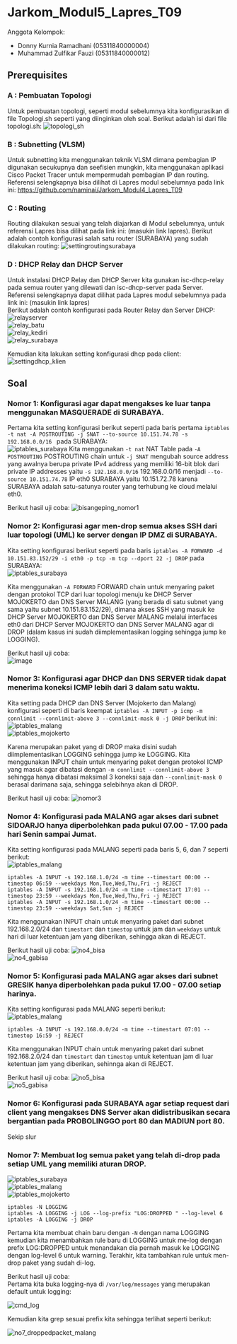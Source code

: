 # Jarkom_Modul5_Lapres_T09
Anggota Kelompok:
- Donny Kurnia Ramadhani (05311840000004)  
- Muhammad Zulfikar Fauzi (05311840000012)  

## Prerequisites
### A : Pembuatan Topologi
Untuk pembuatan topologi, seperti modul sebelumnya kita konfigurasikan di file Topologi.sh seperti yang diinginkan oleh soal. Berikut adalah isi dari file topologi.sh:
![topologi_sh](https://user-images.githubusercontent.com/61267430/103164636-700dee00-4840-11eb-948a-464089170703.PNG) 

### B : Subnetting (VLSM)
Untuk subnetting kita menggunakan teknik VLSM dimana pembagian IP digunakan secukupnya dan seefisien mungkin, kita menggunakan aplikasi Cisco Packet Tracer untuk mempermudah pembagian IP dan routing. Referensi selengkapnya bisa dilihat di Lapres modul sebelumnya pada link ini: https://github.com/naminai/Jarkom_Modul4_Lapres_T09

### C : Routing
Routing dilakukan sesuai yang telah diajarkan di Modul sebelumnya, untuk referensi Lapres bisa dilihat pada link ini: (masukin link lapres).
Berikut adalah contoh konfigurasi salah satu router (SURABAYA) yang sudah dilakukan routing: 
![settingroutingsurabaya](https://user-images.githubusercontent.com/61267430/103164658-c0854b80-4840-11eb-88d5-6fb8df26c007.PNG)

### D : DHCP Relay dan DHCP Server
Untuk instalasi DHCP Relay dan DHCP Server kita gunakan isc-dhcp-relay pada semua router yang dilewati dan isc-dhcp-server pada Server. Referensi selengkapnya dapat dilihat pada Lapres modul sebelumnya pada link ini: (masukin link lapres)  
Berikut adalah contoh konfigurasi pada Router Relay dan Server DHCP:  
![relayserver](https://user-images.githubusercontent.com/61267430/103164678-f1658080-4840-11eb-91d8-1d5a3f5dcc97.PNG)  
![relay_batu](https://user-images.githubusercontent.com/61267430/103164679-f296ad80-4840-11eb-934a-c753e36c4f02.PNG)  
![relay_kediri](https://user-images.githubusercontent.com/61267430/103164680-f32f4400-4840-11eb-8f0b-f3ca4f48873e.PNG)  
![relay_surabaya](https://user-images.githubusercontent.com/61267430/103164682-f3c7da80-4840-11eb-8d53-c14168b35ec8.PNG)  

Kemudian kita lakukan setting konfigurasi dhcp pada client:  
![settingdhcp_klien](https://user-images.githubusercontent.com/61267430/103164706-3b4e6680-4841-11eb-9314-51062846cfa0.PNG)

## Soal
### Nomor 1: Konfigurasi agar dapat mengakses ke luar tanpa menggunakan MASQUERADE di SURABAYA.
Pertama kita setting konfigurasi berikut seperti pada baris pertama `iptables -t nat -A POSTROUTING -j SNAT --to-source 10.151.74.78 -s 192.168.0.0/16 ` pada SURABAYA:  
![iptables_surabaya](https://user-images.githubusercontent.com/61267430/103164774-f70f9600-4841-11eb-9231-e913de2f8d7e.PNG) 
Kita menggunakan `-t nat` NAT Table pada `-A POSTROUTING` POSTROUTING chain untuk `-j SNAT` mengubah source address yang awalnya berupa private IPv4 address yang memiliki 16-bit blok dari private IP addresses yaitu `-s 192.168.0.0/16` 192.168.0.0/16 menjadi `--to-source 10.151.74.78` IP eth0 SURABAYA yaitu 10.151.72.78 karena SURABAYA adalah satu-satunya router yang terhubung ke cloud melalui eth0.

Berikut hasil uji coba: 
![bisangeping_nomor1](https://user-images.githubusercontent.com/61267430/103166767-ecf89200-4857-11eb-8b58-cbf4f52267ba.PNG)  

### Nomor 2: Konfigurasi agar men-drop semua akses SSH dari luar topologi (UML) ke server dengan IP DMZ di SURABAYA.
Kita setting konfigurasi berikut seperti pada baris `iptables -A FORWARD -d 10.151.83.152/29 -i eth0 -p tcp -m tcp --dport 22 -j DROP` pada SURABAYA:   
![iptables_surabaya](https://user-images.githubusercontent.com/61267430/103164774-f70f9600-4841-11eb-9231-e913de2f8d7e.PNG)  

Kita menggunakan `-A FORWARD` FORWARD chain untuk menyaring paket dengan protokol TCP dari luar topologi menuju ke DHCP Server MOJOKERTO dan DNS Server MALANG (yang berada di satu subnet yang sama yaitu subnet 10.151.83.152/29), dimana akses SSH yang masuk ke DHCP Server MOJOKERTO dan DNS Server MALANG melalui interfaces eth0 dari DHCP Server MOJOKERTO dan DNS Server MALANG agar di DROP (dalam kasus ini sudah diimplementasikan logging sehingga jump ke LOGGING).

Berikut hasil uji coba:   
![image](https://user-images.githubusercontent.com/61267430/103166964-b7ed3f00-4859-11eb-9619-f0baeab8adb6.png) 

### Nomor 3: Konfigurasi agar DHCP dan DNS SERVER tidak dapat menerima koneksi ICMP lebih dari 3 dalam satu waktu.
Kita setting pada DHCP dan DNS Server (Mojokerto dan Malang) konfigurasi seperti di baris keempat `iptables -A INPUT -p icmp -m connlimit --connlimit-above 3 --connlimit-mask 0 -j DROP` berikut ini:  
![iptables_malang](https://user-images.githubusercontent.com/61267430/103164868-44d8ce00-4843-11eb-93af-f2643066d4da.PNG)  
![iptables_mojokerto](https://user-images.githubusercontent.com/61267430/103164869-4609fb00-4843-11eb-9023-cf998259df32.PNG)  

Karena merupakan paket yang di DROP maka disini sudah diimplementasikan LOGGING sehingga jump ke LOGGING. Kita menggunakan INPUT chain untuk menyaring paket dengan protokol ICMP yang masuk agar dibatasi dengan `-m connlimit --connlimit-above 3`  sehingga hanya dibatasi maksimal 3 koneksi saja dan `--connlimit-mask 0` berasal darimana saja, sehingga selebihnya akan di DROP. 

Berikut hasil uji coba:
![nomor3](https://user-images.githubusercontent.com/61267430/103166778-0ac5f700-4858-11eb-9c3a-1ce95d07dc27.PNG)

### Nomor 4: Konfigurasi pada MALANG agar akses dari subnet SIDOARJO hanya diperbolehkan pada pukul 07.00 - 17.00 pada hari Senin sampai Jumat.
Kita setting konfigurasi pada MALANG seperti pada baris 5, 6, dan 7 seperti berikut:  
![iptables_malang](https://user-images.githubusercontent.com/61267430/103164868-44d8ce00-4843-11eb-93af-f2643066d4da.PNG)  
```
iptables -A INPUT -s 192.168.1.0/24 -m time --timestart 00:00 --timestop 06:59 --weekdays Mon,Tue,Wed,Thu,Fri -j REJECT
iptables -A INPUT -s 192.168.1.0/24 -m time --timestart 17:01 --timestop 23:59 --weekdays Mon,Tue,Wed,Thu,Fri -j REJECT
iptables -A INPUT -s 192.168.1.0/24 -m time --timestart 00:00 --timestop 23:59 --weekdays Sat,Sun -j REJECT
```

Kita menggunakan INPUT chain untuk menyaring paket dari subnet 192.168.2.0/24 dan `timestart` dan `timestop` untuk jam dan `weekdays` untuk hari di luar ketentuan jam yang diberikan, sehingga akan di REJECT.

Berikut hasil uji coba:
![no4_bisa](https://user-images.githubusercontent.com/61267430/103166786-203b2100-4858-11eb-9d84-59adb344ffe8.PNG)    
![no4_gabisa](https://user-images.githubusercontent.com/61267430/103166788-20d3b780-4858-11eb-88b7-4e63f98ed0e7.PNG)    
  

### Nomor 5: Konfigurasi pada MALANG agar akses dari subnet GRESIK hanya diperbolehkan pada pukul 17.00 - 07.00 setiap harinya.
Kita setting konfigurasi pada MALANG seperti berikut:  
![iptables_malang](https://user-images.githubusercontent.com/61267430/103164868-44d8ce00-4843-11eb-93af-f2643066d4da.PNG)  
```
iptables -A INPUT -s 192.168.0.0/24 -m time --timestart 07:01 --timestop 16:59 -j REJECT
```   
Kita menggunakan INPUT chain untuk menyaring paket dari subnet 192.168.2.0/24 dan `timestart` dan `timestop` untuk ketentuan jam di luar ketentuan jam yang diberikan, sehinnga akan di REJECT.

Berikut hasil uji coba: 
![no5_bisa](https://user-images.githubusercontent.com/61267430/103166796-33e68780-4858-11eb-89dd-3ff8fa6401e0.PNG)  
![no5_gabisa](https://user-images.githubusercontent.com/61267430/103166799-347f1e00-4858-11eb-9309-5ca252f3b8ca.PNG)  

### Nomor 6: Konfigurasi pada SURABAYA agar setiap request dari client yang mengakses DNS Server akan didistribusikan secara bergantian pada PROBOLINGGO port 80 dan MADIUN port 80.
Sekip slur  

### Nomor 7: Membuat log semua paket yang telah di-drop pada setiap UML yang memiliki aturan DROP.  
![iptables_surabaya](https://user-images.githubusercontent.com/61267430/103164774-f70f9600-4841-11eb-9231-e913de2f8d7e.PNG)  
![iptables_malang](https://user-images.githubusercontent.com/61267430/103164868-44d8ce00-4843-11eb-93af-f2643066d4da.PNG)  
![iptables_mojokerto](https://user-images.githubusercontent.com/61267430/103164869-4609fb00-4843-11eb-9023-cf998259df32.PNG)  
```
iptables -N LOGGING
iptables -A LOGGING -j LOG --log-prefix "LOG:DROPPED " --log-level 6
iptables -A LOGGING -j DROP
```

Pertama kita membuat chain baru dengan `-N` dengan nama LOGGING kemudian kita menambahkan rule baru di LOGGING untuk me-log dengan prefix LOG:DROPPED untuk menandakan dia pernah masuk ke LOGGING dengan log-level 6 untuk warning. Terakhir, kita tambahkan rule untuk men-drop paket yang sudah di-log.

Berikut hasil uji coba:   
Pertama kita buka logging-nya di `/var/log/messages` yang merupakan default untuk logging:  

![cmd_log](https://user-images.githubusercontent.com/61267430/103166814-46f95780-4858-11eb-985c-a1b4bb71516a.PNG) 

Kemudian kita grep sesuai prefix kita sehingga terlihat seperti berikut:  

![no7_droppedpacket_malang](https://user-images.githubusercontent.com/61267430/103166753-bde22080-4857-11eb-9f4c-51628f5fcf20.PNG)  
